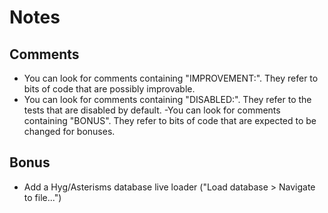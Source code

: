 Notes
===
Comments
---
- You can look for comments containing "IMPROVEMENT:". They refer
to bits of code that are possibly improvable.
- You can look for comments containing "DISABLED:". They refer to
the tests that are disabled by default.
-You can look for comments containing "BONUS". They refer to bits of code
that are expected to be changed for bonuses.

Bonus
---
- Add a Hyg/Asterisms database live loader
("Load database > Navigate to file...")